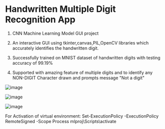 # Handwritten Multiple Digit Recognition App
1) CNN Machine Learning Model GUI project


2) An interactive GUI using tkinter,canvas,PIL,OpenCV libraries which accurately identifies the handwritten digit.

3) Successfully trained on MNIST dataset of handwritten digits with testing accuracy of 99.19%

4) Supported with amazing feature of multiple digits and to identify any NON-DIGIT Character drawn and prompts message "Not a digit"

![image](https://user-images.githubusercontent.com/96679459/209623928-3c11463b-542a-4d59-a0d5-bb93c564b851.png)

![image](https://user-images.githubusercontent.com/96679459/209624018-1c9ef060-aaa3-400c-970b-b14a797f00b7.png)


![image](https://user-images.githubusercontent.com/96679459/209623841-6775d60d-466b-4017-8268-1d4abc143b02.png)

For Activation of virtual environment:
Set-ExecutionPolicy -ExecutionPolicy RemoteSigned -Scope Process
mlproj\Scripts\activate
